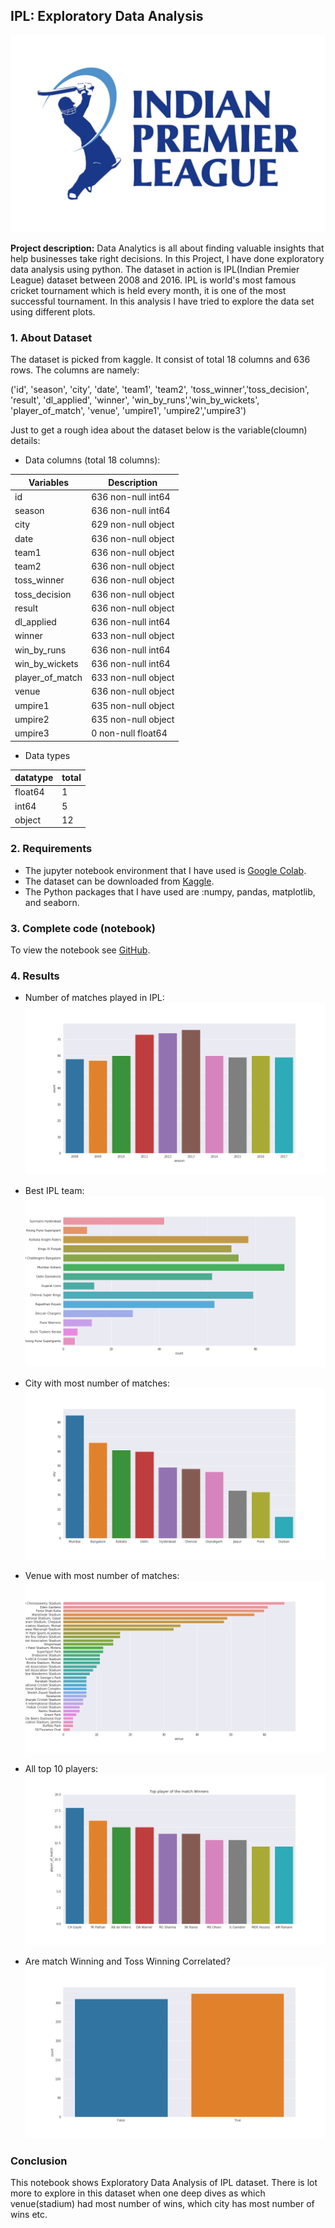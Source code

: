 ## IPL: Exploratory Data Analysis
  
  <img src="images/wp2458583.jpg?raw=true"/>

**Project description:** Data Analytics is all about finding valuable insights that help businesses take right decisions. In this Project, I have done exploratory data analysis using python. The dataset in action is IPL(Indian Premier League) dataset between 2008 and 2016. IPL is world's most famous cricket tournament which is held every month, it is one of the most successful tournament. In this analysis I have tried to explore the data set using different plots.

### 1. About Dataset

The dataset is picked from kaggle. It consist of total 18 columns and 636 rows. The columns are namely:

('id', 'season', 'city', 'date', 'team1', 'team2', 'toss_winner','toss_decision', 'result', 'dl_applied', 'winner', 
'win_by_runs','win_by_wickets', 'player_of_match', 'venue', 'umpire1', 'umpire2','umpire3')

Just to get a rough idea about the dataset below is the variable(cloumn) details:


* Data columns (total 18 columns):

Variables         | Description
------------------|--------------------
id                | 636 non-null int64
season            | 636 non-null int64
city              | 629 non-null object
date              | 636 non-null object
team1             | 636 non-null object
team2             | 636 non-null object
toss_winner       | 636 non-null object
toss_decision     | 636 non-null object
result            | 636 non-null object
dl_applied        | 636 non-null int64
winner            | 633 non-null object
win_by_runs       | 636 non-null int64
win_by_wickets    | 636 non-null int64
player_of_match   | 633 non-null object
venue             | 636 non-null object
umpire1           | 635 non-null object
umpire2           | 635 non-null object
umpire3           | 0 non-null float64

* Data types

datatype| total
--------|------
float64 |  1 
int64   |  5 
object  |  12




### 2. Requirements

*  The jupyter notebook environment that I have used is [Google Colab](https://colab.research.google.com/notebooks/welcome.ipynb#).
*  The dataset can be downloaded from [Kaggle](https://www.kaggle.com/manasgarg/ipl/data).
*  The Python packages that I have used are :numpy, pandas, matplotlib, and seaborn.


### 3. Complete code (notebook)

To view the notebook see [GitHub](https://github.com/beingshivam/Python-projects/blob/master/IPL_EDA.ipynb).


### 4. Results

* Number of matches played in IPL:
  <img src="images/number_of_matches1.png?raw=true"/>

* Best IPL team:
  <img src="images/Most_successful_ipl_team.png?raw=true"/>
  
* City with most number of matches:
  <img src="images/city_most_matches.png?raw=true"/>
  
* Venue with most number of matches:
  <img src="images/venue_matches.png?raw=true"/>

* All top 10 players:
  <img src="images/Top_player.png?raw=true"/>

* Are match Winning and Toss Winning Correlated? 
  <img src="images/match_winning_toss_winning.png?raw=true"/>
  
  
### Conclusion

This notebook shows Exploratory Data Analysis of IPL dataset. There is lot more to explore in this dataset when one deep dives as which venue(stadium) had most number of wins, which city has most number of wins etc.

